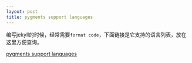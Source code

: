 ```yaml
---
layout: post
title: pygments support languages
---
```


编写jekyll的时候，经常需要`format code`，下面链接是它支持的语言列表，放在这里方便查询。

[pygments support languages](http://pygments.org/languages/ "pygments support languages")